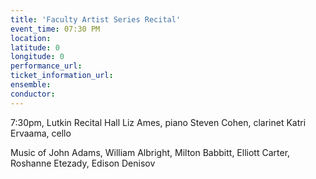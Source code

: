 ```yaml
---
title: 'Faculty Artist Series Recital'
event_time: 07:30 PM
location: 
latitude: 0
longitude: 0
performance_url: 
ticket_information_url: 
ensemble: 
conductor: 
---
```

7:30pm, Lutkin Recital Hall
Liz Ames, piano
Steven Cohen, clarinet
Katri Ervaama, cello

Music of John Adams, William Albright, Milton Babbitt, Elliott Carter, Roshanne Etezady, Edison Denisov